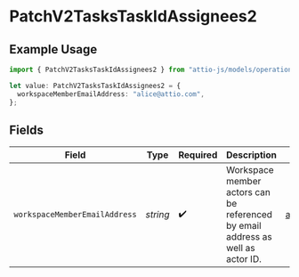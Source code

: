 # PatchV2TasksTaskIdAssignees2

## Example Usage

```typescript
import { PatchV2TasksTaskIdAssignees2 } from "attio-js/models/operations";

let value: PatchV2TasksTaskIdAssignees2 = {
  workspaceMemberEmailAddress: "alice@attio.com",
};
```

## Fields

| Field                                                                           | Type                                                                            | Required                                                                        | Description                                                                     | Example                                                                         |
| ------------------------------------------------------------------------------- | ------------------------------------------------------------------------------- | ------------------------------------------------------------------------------- | ------------------------------------------------------------------------------- | ------------------------------------------------------------------------------- |
| `workspaceMemberEmailAddress`                                                   | *string*                                                                        | :heavy_check_mark:                                                              | Workspace member actors can be referenced by email address as well as actor ID. | alice@attio.com                                                                 |